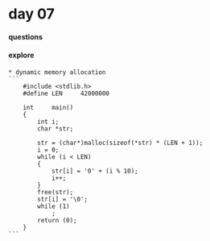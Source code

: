 # day 07


#### questions




#### explore
	* dynamic memory allocation 
	```
		#include <stdlib.h>
		#define LEN		42000000

		int		main()
		{
			int i;
			char *str;	
		
			str = (char*)malloc(sizeof(*str) * (LEN + 1));
			i = 0;
			while (i < LEN)
			{
				str[i] = '0' + (i % 10);
				i++;
			}
			free(str);
			str[i] = '\0';
			while (1)
				;
			return (0);
		}
	```
